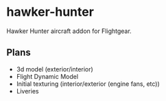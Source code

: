 # hawker-hunter
Hawker Hunter aircraft addon for Flightgear.


## Plans
- 3d model (exterior/interior)
- Flight Dynamic Model
- Initial texturing (interior/exterior (engine fans, etc))
- Liveries
